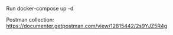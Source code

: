 Run docker-compose up -d

Postman collection: https://documenter.getpostman.com/view/12815442/2s9YJZ5R4g